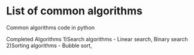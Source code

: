 # List of common algorithms
 Common algorithms code in python

Completed Algorithms
1)Search algorithms - Linear search, Binary search
2)Sorting algorithms - Bubble sort, 
